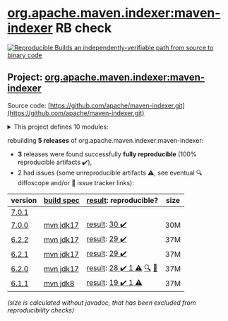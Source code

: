 [org.apache.maven.indexer:maven-indexer](https://central.sonatype.com/artifact/org.apache.maven.indexer/maven-indexer/7.0.0/versions) RB check
=======

[![Reproducible Builds](https://reproducible-builds.org/images/logos/rb.svg) an independently-verifiable path from source to binary code](https://reproducible-builds.org/)

## Project: [org.apache.maven.indexer:maven-indexer](https://central.sonatype.com/artifact/org.apache.maven.indexer/maven-indexer/7.0.0/versions)

Source code: [https://github.com/apache/maven-indexer.git](https://github.com/apache/maven-indexer.git)

<details><summary>This project defines 10 modules:</summary>

* [org.apache.maven.indexer:indexer-cli](https://central.sonatype.com/artifact/org.apache.maven.indexer/indexer-cli/7.0.0)
* [org.apache.maven.indexer:indexer-core](https://central.sonatype.com/artifact/org.apache.maven.indexer/indexer-core/7.0.0)
* [org.apache.maven.indexer:indexer-examples-basic](https://central.sonatype.com/artifact/org.apache.maven.indexer/indexer-examples-basic/7.0.0)
* [org.apache.maven.indexer:indexer-examples-spring](https://central.sonatype.com/artifact/org.apache.maven.indexer/indexer-examples-spring/7.0.0)
* [org.apache.maven.indexer:indexer-reader](https://central.sonatype.com/artifact/org.apache.maven.indexer/indexer-reader/7.0.0)
* [org.apache.maven.indexer:maven-indexer](https://central.sonatype.com/artifact/org.apache.maven.indexer/maven-indexer/7.0.0)
* [org.apache.maven.indexer:maven-indexer-examples](https://central.sonatype.com/artifact/org.apache.maven.indexer/maven-indexer-examples/7.0.0)
* [org.apache.maven.indexer:search-api](https://central.sonatype.com/artifact/org.apache.maven.indexer/search-api/7.0.0)
* [org.apache.maven.indexer:search-backend-indexer](https://central.sonatype.com/artifact/org.apache.maven.indexer/search-backend-indexer/7.0.0)
* [org.apache.maven.indexer:search-backend-smo](https://central.sonatype.com/artifact/org.apache.maven.indexer/search-backend-smo/7.0.0)
</details>

rebuilding **5 releases** of org.apache.maven.indexer:maven-indexer:
- **3** releases were found successfully **fully reproducible** (100% reproducible artifacts :heavy_check_mark:),
- 2 had issues (some unreproducible artifacts :warning:, see eventual :mag: diffoscope and/or :memo: issue tracker links):

| version | [build spec](/BUILDSPEC.md) | [result](https://reproducible-builds.org/docs/jvm/): reproducible? | size |
| -- | --------- | ------ | -- |
| [7.0.1](https://central.sonatype.com/artifact/org.apache.maven.indexer/maven-indexer/7.0.1/pom) | | | |
| [7.0.0](https://central.sonatype.com/artifact/org.apache.maven.indexer/maven-indexer/7.0.0/pom) | [mvn jdk17](maven-indexer-7.0.0.buildspec) | [result](maven-indexer-7.0.0.buildinfo): [30 :heavy_check_mark: ](maven-indexer-7.0.0.buildcompare) | 30M |
| [6.2.2](https://central.sonatype.com/artifact/org.apache.maven.indexer/maven-indexer/6.2.2/pom) | [mvn jdk17](maven-indexer-6.2.2.buildspec) | [result](maven-indexer-6.2.2.buildinfo): [29 :heavy_check_mark: ](maven-indexer-6.2.2.buildcompare) | 37M |
| [6.2.1](https://central.sonatype.com/artifact/org.apache.maven.indexer/maven-indexer/6.2.1/pom) | [mvn jdk17](maven-indexer-6.2.1.buildspec) | [result](maven-indexer-6.2.1.buildinfo): [29 :heavy_check_mark: ](maven-indexer-6.2.1.buildcompare) | 37M |
| [6.2.0](https://central.sonatype.com/artifact/org.apache.maven.indexer/maven-indexer/6.2.0/pom) | [mvn jdk17](maven-indexer-6.2.0.buildspec) | [result](maven-indexer-6.2.0.buildinfo): [28 :heavy_check_mark:  1 :warning:](maven-indexer-6.2.0.buildcompare) [:mag:](maven-indexer-6.2.0.diffoscope) [:memo:](https://issues.apache.org/jira/browse/MINDEXER-156) | 37M |
| [6.1.1](https://central.sonatype.com/artifact/org.apache.maven.indexer/maven-indexer/6.1.1/pom) | [mvn jdk8](maven-indexer-6.1.1.buildspec) | [result](maven-indexer-6.1.1.buildinfo): [19 :heavy_check_mark:  1 :warning:](maven-indexer-6.1.1.buildcompare) | 37M |

<i>(size is calculated without javadoc, that has been excluded from reproducibility checks)</i>
